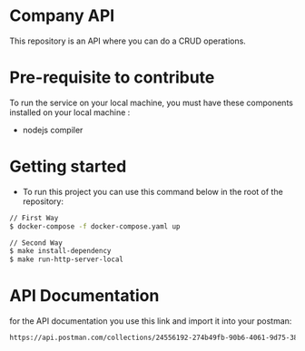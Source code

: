 # Company API
This repository is an API where you can do a CRUD operations.

# Pre-requisite to contribute
To run the service on your local machine, you must have these components installed on your local machine : 
- nodejs compiler

# Getting started
- To run this project you can use this command below in the root of the repository:
```sh
// First Way
$ docker-compose -f docker-compose.yaml up

// Second Way
$ make install-dependency
$ make run-http-server-local
```

# API Documentation
for the API documentation you use this link and  import it into your postman:
```sh
https://api.postman.com/collections/24556192-274b49fb-90b6-4061-9d75-385fe0183551?access_key=PMAT-01GZWNFGWM7F5RP6KGSC2CMM0Q
```
